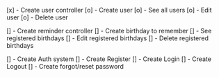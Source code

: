 [x] - Create user controller
    [o] - Create user
    [o] - See all users
    [o] - Edit user
    [o] - Delete user

[] - Create reminder controller
    [] - Create birthday to remember
    [] - See registered birthdays
    [] - Edit registered birthdays
    [] - Delete registered birthdays

[] - Create Auth system
    [] - Create Register
    [] - Create Login
    [] - Create Logout
    [] - Create forgot/reset password